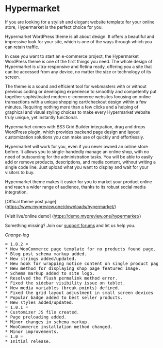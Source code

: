 # Hypermarket
If you are looking for a stylish and elegant website template for your online store, Hypermarket is the perfect choice for you.

Hypermarket WordPress theme is all about design. It offers a beautiful and impressive look for your site, which is one of the ways through which you can retain traffic.

In case you want to start an e-commerce project, the Hypermarket WordPress theme is one of the first things you need. The whole design of Hypermarket is ultra-responsive and Retina ready, offering you a site that can be accessed from any device, no matter the size or technology of its screen.

The theme is a sound and efficient tool for webmasters with or without previous coding or developing experience to smoothly and competently put together sophisticated modern e-commerce websites focusing on online transactions with a unique shopping cart/checkout design within a few minutes. Requiring nothing more than a few clicks and a helping of graphical and visual styling choices to make every Hypermarket website truly unique, yet instantly functional.

Hypermarket comes with BS3 Grid Builder integration, drag and drops WordPress plugin, which provides backend page design and layout customization solutions you can make use of quickly and effortlessly.

Hypermarket will work for you, even if you never owned an online store before. It allows you to single-handedly manage an online shop, with no need of outsourcing for the administration tasks. You will be able to easily add or remove products, descriptions, and media content, without writing a single code line. Just upload what you want to display and wait for your visitors to buy.

Hypermarket theme makes it easier for you to market your product online and reach a wider range of audience, thanks to its robust social media integration.

[Offical theme post page] (https://www.mypreview.one/downloads/hypermarket/)

[Visit live/online demo] (https://demo.mypreview.one/hypermarket/)

Something missing? Join our [support forums](https://support.mypreview.one) and let us help you.

*Change-log*

<pre>
= 1.0.2 =
* New WooCommerce page template for no products found page.
* Blog post schema markup added.
* New strings added/updated.
* New hook for wrapping notice content on single product page.
* New method for displaying shop page featured image.
* Schema markup added to site logo.
* Resolved the flush permalink method error.
* Fixed the sidebar visibility issue on tablet.
* New media variables (break-points) defined.
* Fixed the grid layout adjustment in small screen devices
* Popular badge added to best seller products.
* New styles added/updated.
= 1.0.1 =
* Customizer JS file created.
* Page preloading added.
* Minor changes in schema markup.
* WooCommerce installation method changed.
* Minor improvements.
= 1.0 =
* Initial release.
</pre>
